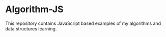 # Algorithm-JS

This repository contains JavaScript based examples of my algorithms and data structures learning.



